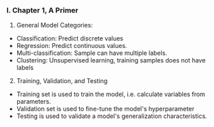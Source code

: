 ### I. Chapter 1, A Primer

1. General Model Categories: 

- Classification: Predict discrete values
- Regression: Predict continuous values. 
- Multi-classification: Sample can have multiple labels. 
- Clustering: Unsupervised learning, training samples does not have labels

2. Training, Validation, and Testing

- Training set is used to train the model, i.e. calculate variables from parameters. 
- Validation set is used to fine-tune the model's hyperparameter
- Testing is used to validate a model's generalization characteristics.


